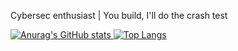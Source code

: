 Cybersec enthusiast | You build, I'll do the crash test
<!--stats card--->
[![Anurag's GitHub stats](https://github-readme-stats.vercel.app/api?username=otienobrax&show_icons=true&theme=tokyonight&count_private=true)
![Top Langs](https://github-readme-stats.vercel.app/api/top-langs/?username=otienobrax&theme=tokyonight&layout=compact)](https://github.com/anuraghazra/github-readme-stats)
<!---
otienobrax/otienobrax is a ✨ special ✨ repository because its `README.md` (this file) appears on your GitHub profile.
You can click the Preview link to take a look at your changes.
--->

